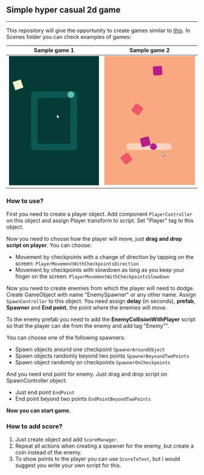 ## Simple hyper casual 2d game
____

This repository will give the opportunity to create games similar to [this](https://www.pinterest.ru/johnwllm/_created/).
In Scenes folder you can check examples of games:

| Sample game 1 | Sample game 2  |
|:----:|:----:|
| ![Sample game 1](gif2.gif) | ![Sample game 2](gif1.gif) |

### How to use?
First you need to create a player object. 
Add component `PlayerController` on this object and assign Player transform to script. Set "Player" tag to this object.

Now you need to choose how the player will move, just **drag and drop script on player**. You can choose: 
+ Movement by checkpoints with a change of direction by tapping on the screen: `PlayerMovementWithCheckpointsDirection`
+ Movement by checkpoints with slowdown as long as you keep your finger on the screen: `PlayerMovementWithCheckpointsSlowdown`

Now you need to create enemies from which the player will need to dodge.
Create GameObject with name "EnemySpawner" or any other name. Assign `SpawnController` to this object. You need assign **delay** (in seconds), **prefab**, **Spawner** and **End point**, the point where the enemies will move. 

To the enemy prefab you need to add the **EnemyCollisionWithPlayer** script so that the player can die from the enemy and add tag "Enemy"".

You can choose one of the following spawners:
+ Spawn objects around one checkpoint `SpawnerAroundObject`
+ Spawn objects randomly beyond two points `SpawnerBeyoundTwoPoints`
+ Spawn object randomly on checkpoints `SpawnerOnCheckpoints`

And you need end point for enemy. Just drag and drop script on SpawnController object:
+ Just end point `EndPoint`
+ End point beyond two points `EndPointBeyondTwoPoints`

**Now you can start game.**

### How to add score?
1. Just create object and add `ScoreManager`.
2. Repeat all actions when creating a spawner for the enemy, but create a coin instead of the enemy.
3. To show points to the player you can use `ScoreToText`, but i would suggest you write your own script for this.
